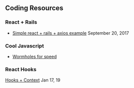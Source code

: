## Coding Resources

### React + Rails
- [Simple react + rails + axios example](https://www.sitepoint.com/react-rails-5-1/) September 20, 2017

### Cool Javascript
- [Wormholes for speed](https://dzone.com/articles/wormholes-in-javascript)

### React Hooks
[Hooks + Context](https://dzone.com/articles/react-hooks-whats-going-to-happen-to-react-context) Jan 17, 19
